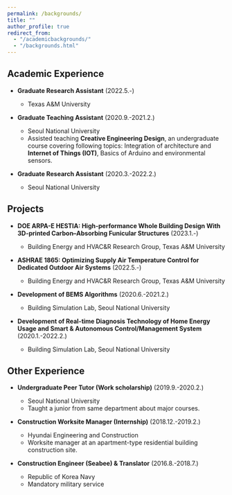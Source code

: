 ```yaml
---
permalink: /backgrounds/
title: ""
author_profile: true
redirect_from: 
  - "/academicbackgrounds/"
  - "/backgrounds.html"
---
```


Academic Experience
-----
* **Graduate Research Assistant** (2022.5.-)
  * Texas A&M University

* **Graduate Teaching Assistant** (2020.9.-2021.2.)
  * Seoul National University
  * Assisted teaching **Creative Engineering Design**, an undergraduate course covering following topics: Integration of architecture and **Internet of Things (IOT)**, Basics of Arduino and environmental sensors.

* **Graduate Research Assistant** (2020.3.-2022.2.)
  * Seoul National University
  
Projects
-----
* **DOE ARPA-E HESTIA: High-performance Whole Building Design With 3D-printed Carbon–Absorbing Funicular Structures**	(2023.1.-)
  * Building Energy and HVAC&R Research Group, Texas A&M University
  
* **ASHRAE 1865: Optimizing Supply Air Temperature Control for Dedicated Outdoor Air Systems**	(2022.5.-)
  * Building Energy and HVAC&R Research Group, Texas A&M University

* **Development of BEMS Algorithms**	(2020.6.-2021.2.)
  * Building Simulation Lab, Seoul National University

* **Development of Real-time Diagnosis Technology of Home Energy Usage and Smart & Autonomous Control/Management System** 	(2020.1.-2022.2.)
  * Building Simulation Lab, Seoul National University

Other Experience
-----

* **Undergraduate Peer Tutor (Work scholarship)** (2019.9.-2020.2.)
  * Seoul National University
  * Taught a junior from same department about major courses.
  
* **Construction Worksite Manager (Internship)** (2018.12.-2019.2.)
  * Hyundai Engineering and Construction
  * Worksite manager at an apartment-type residential building construction site.
  
* **Construction Engineer (Seabee) & Translator** (2016.8.-2018.7.)
  * Republic of Korea Navy
  * Mandatory military service
  
